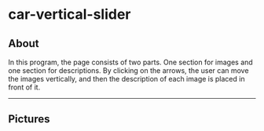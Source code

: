 # car-vertical-slider
## About
In this program, the page consists of two parts. One section for images and one section for descriptions. By clicking on the arrows, the user can move the images vertically, and then the description of each image is placed in front of it.
***
## Pictures

